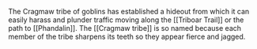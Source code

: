 The Cragmaw tribe of goblins has established a hideout from which it can easily harass and plunder traffic moving along the [[Triboar Trail]] or the path to [[Phandalin]]. The [[Cragmaw tribe]] is so named because each member of the
tribe sharpens its teeth so they appear fierce and jagged.